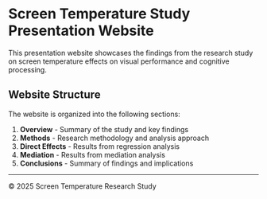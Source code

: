 # Screen Temperature Study Presentation Website

This presentation website showcases the findings from the research study on screen temperature effects on visual performance and cognitive processing.

## Website Structure

The website is organized into the following sections:

1. **Overview** - Summary of the study and key findings
2. **Methods** - Research methodology and analysis approach
3. **Direct Effects** - Results from regression analysis
4. **Mediation** - Results from mediation analysis
5. **Conclusions** - Summary of findings and implications

---

© 2025 Screen Temperature Research Study
